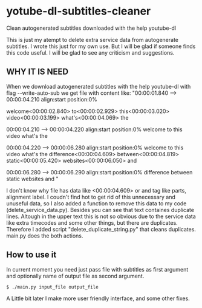 # yotube-dl-subtitles-cleaner
Clean autogenerated subtitles downloaded with the help youtube-dl

This is just my atempt to delete extra service data from autogenerate subtitles. I wrote this just for my own use. But I will be glad if someone finds this code useful. I will be glad to see any criticism and suggestions.

## WHY IT IS NEED 

When we download autogenerated subtitles with the help youtube-dl with flag --write-auto-sub we get file with content like:
"00:00:01.840 --> 00:00:04.210 align:start position:0%
 
welcome<00:00:02.840><c> to</c><00:00:02.929><c> this</c><00:00:03.020><c> video</c><00:00:03.199><c> what's</c><00:00:04.069><c> the</c>

00:00:04.210 --> 00:00:04.220 align:start position:0%
welcome to this video what's the
 

00:00:04.220 --> 00:00:06.280 align:start position:0%
welcome to this video what's the
difference<00:00:04.609><c> between</c><00:00:04.819><c> static</c><00:00:05.420><c> websites</c><00:00:06.050><c> and</c>

00:00:06.280 --> 00:00:06.290 align:start position:0%
difference between static websites and
"

I don't know why file has data like <00:00:04.609> or <c> and </c> tag like parts, alignment label. I coudn't find hot to get rid of this unnecessary and unuseful data, so I also added a function to remove this data to my code (delete_service_data.py). Besides you can see that text containes duplicate lines. Altough in the upper text this is not so obvious due to the service data like extra timecodes and some other things, but there are duplicates. Therefore I added script "delete_duplicate_string.py" that cleans duplicates. main.py does the both actions.

## How to use it

In current moment you need just pass file with subtitles as first argument and optionally name of output file as second argument. 

```
$ ./main.py input_file output_file
```

A Little bit later I make more user friendly interface, and some other fixes.  